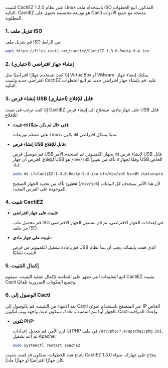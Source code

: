 لتثبيت CactiEZ 1.3.0 على نظام Linux باستخدام ملف ISO المذكور، اتبع الخطوات التالية. CactiEZ هو توزيعة مخصصة تحتوي على Cacti مدمجة مع جميع الأدوات المطلوبة.

### 1. **تنزيل ملف ISO**

قم بتنزيل ملف ISO من الرابط:

```sh
wget https://files.cacti.net/cactiez/CactiEZ-1.3.0-Rocky-9-4.iso
```

### 2. **إنشاء جهاز افتراضي (اختياري)**

إذا كنت تستخدم جهازًا افتراضيًا مثل VirtualBox أو VMware، يمكنك إنشاء جهاز افتراضي جديد وتثبيت CactiEZ عليه. قم بإنشاء جهاز افتراضي جديد ثم اتبع الخطوات التالية.

### 3. **إنشاء قرص USB قابل للإقلاع (اختياري)**

إذا كنت ترغب في تثبيت CactiEZ على جهاز مادي، ستحتاج إلى إنشاء قرص USB قابل للإقلاع:

- **تثبيت `dd` (في حال لم يكن مثبتًا):**

  على معظم توزيعات Linux، يكون `dd` مثبتًا بشكل افتراضي.

- **إنشاء قرص USB قابل للإقلاع:**

  قم بتوصيل قرص USB بجهاز الكمبيوتر، ثم استخدم الأمر `dd` لإنشاء قرص USB قابل للإقلاع. افترض أن جهاز USB هو `/dev/sdX` (تأكد من تغيير `X` وفقًا لجهاز USB الخاص بك):

  ```sh
  sudo dd if=CactiEZ-1.3.0-Rocky-9-4.iso of=/dev/sdX bs=4M status=progress
  ```

  **تحذير:** تأكد من تحديد الجهاز الصحيح (`/dev/sdX`) لأن هذا الأمر سيحذف كل البيانات الموجودة على القرص المحدد.

### 4. **تثبيت CactiEZ**

- **تثبيت على جهاز افتراضي:**

  قم بتحميل ملف ISO في إعدادات الجهاز الافتراضي، ثم قم بتشغيل الجهاز الافتراضي من ملف ISO.

- **تثبيت على جهاز مادي:**

  قم بإعادة تشغيل الكمبيوتر من قرص USB الذي قمت بإنشائه. يجب أن يبدأ نظام التثبيت تلقائيًا.

### 5. **إكمال التثبيت**

اتبع التعليمات التي تظهر على الشاشة لإكمال عملية التثبيت. سيقوم CactiEZ بتثبيت Cacti وجميع المكونات الضرورية تلقائيًا.

### 6. **الوصول إلى Cacti**

بعد الانتهاء من التثبيت، قم بالوصول إلى Cacti عبر المتصفح باستخدام عنوان IP الخاص بالجهاز أو اسم المضيف. عادةً، سيكون لديك واجهة ويب لتكوين Cacti وإعداد المراقبة.

- **تكوين PHP:**

  إذا لزم الأمر، قم بتعديل إعدادات PHP في ملف `/etc/php/7.4/apache2/php.ini`، ثم أعد تشغيل Apache:

  ```sh
  sudo systemctl restart apache2
  ```

باتباع هذه الخطوات، ستكون قد قمت بتثبيت CactiEZ 1.3.0 بنجاح على جهازك، سواء كان جهازًا افتراضيًا أو جهازًا ماديًا.
